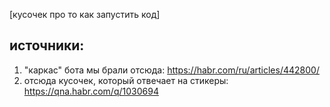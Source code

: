 [кусочек про то как запустить код]

## источники:
1. "каркас" бота мы брали отсюда: https://habr.com/ru/articles/442800/
2. отсюда кусочек, который отвечает на стикеры: https://qna.habr.com/q/1030694
